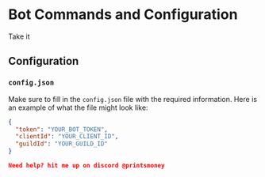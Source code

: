 # Bot Commands and Configuration

Take it

## Configuration

### `config.json`
Make sure to fill in the `config.json` file with the required information. Here is an example of what the file might look like:

```json
{
  "token": "YOUR_BOT_TOKEN",
  "clientId": "YOUR_CLIENT_ID",
  "guildId": "YOUR_GUILD_ID"
}

Need help? hit me up on discord @printsmoney
